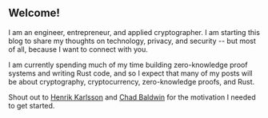 ## Welcome!

I am an engineer, entrepreneur, and applied cryptographer. I am starting this blog to share my thoughts on 
technology, privacy, and security -- but most of all, because I want to connect with you.

I am currently spending much of my time building zero-knowledge proof systems and writing Rust code, and so I expect 
that many of my posts will be about cryptography, cryptocurrency, zero-knowledge proofs, and Rust.

Shout out to [Henrik Karlsson](https://www.henrikkarlsson.xyz/p/search-query) and [Chad 
Baldwin](https://chadbaldwin.net/2021/03/14/how-to-build-a-sql-blog.html) for the motivation I needed to get started. 

